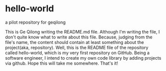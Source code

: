 # hello-world
a pilot repository for geqilong

This is Ge Qilong writing the README.md file. Although I'm writing the file, I don't quite know what to write about this file. Because, judging from the file's name, the content should contain at least something about the project(aka, repository). Well, this is the README file of the repository called hello-world, which is my very first repository on GitHub. Being a software engineer, I intend to create my own code library by adding projects via github. Hope this will take me somewhere. That's it!
